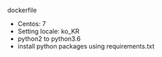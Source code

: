 dockerfile
* Centos: 7
* Setting locale: ko_KR
* python2 to python3.6
* install python packages using requirements.txt
